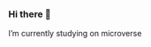### Hi there 👋
I’m currently studying on microverse
<!--
**Jrmcuervo/Jrmcuervo** is a ✨ _special_ ✨ repository because its `README.md` (this file) appears on your GitHub profile.



 

-->
